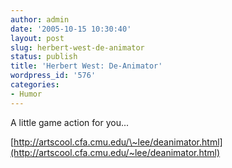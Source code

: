 ```yaml
---
author: admin
date: '2005-10-15 10:30:40'
layout: post
slug: herbert-west-de-animator
status: publish
title: 'Herbert West: De-Animator'
wordpress_id: '576'
categories:
- Humor
---
```


A little game action for you...

[http://artscool.cfa.cmu.edu/\~lee/deanimator.html](http://artscool.cfa.cmu.edu/~lee/deanimator.html)

[](http://www.zhangzhung.net/blog/%3C/p)
